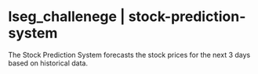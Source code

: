 # lseg_challenege | stock-prediction-system
 The Stock Prediction System forecasts the stock prices for the next 3 days based on historical data.
